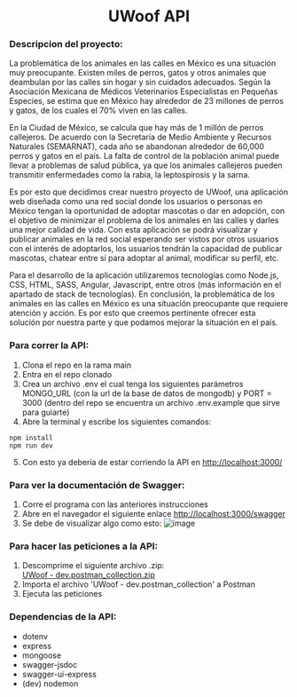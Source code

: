 <div>
<h1 align="center">UWoof API</h1>
</div>

### Descripcion del proyecto:
La problemática de los animales en las calles en México es una situación muy preocupante. Existen miles de perros, gatos y otros animales que deambulan por las calles sin hogar y sin cuidados adecuados. Según la Asociación Mexicana de Médicos Veterinarios Especialistas en Pequeñas Especies, se estima que en México hay alrededor de 23 millones de perros y gatos, de los cuales el 70% viven en las calles.

En la Ciudad de México, se calcula que hay más de 1 millón de perros callejeros. De acuerdo con la Secretaría de Medio Ambiente y Recursos Naturales (SEMARNAT), cada año se abandonan alrededor de 60,000 perros y gatos en el país. La falta de control de la población animal puede llevar a problemas de salud pública, ya que los animales callejeros pueden transmitir enfermedades como la rabia, la leptospirosis y la sarna.

Es por esto que decidimos crear nuestro proyecto de UWoof, una aplicación web diseñada como una red social donde los usuarios o personas en México tengan la oportunidad de adoptar mascotas o dar en adopción, con el objetivo de minimizar el problema de los animales en las calles y darles una mejor calidad de vida. Con esta aplicación se podrá visualizar y publicar animales en la red social esperando ser vistos por otros usuarios con el interés de adoptarlos, los usuarios tendrán la capacidad de publicar mascotas, chatear entre sí para adoptar al animal, modificar su perfil, etc.

Para el desarrollo de la aplicación utilizaremos tecnologías como Node.js, CSS, HTML, SASS, Angular, Javascript, entre otros (más información en el apartado de stack de tecnologías). En conclusión, la problemática de los animales en las calles en México es una situación preocupante que requiere atención y acción. Es por esto que creemos pertinente ofrecer esta solución por nuestra parte y que podamos mejorar la situación en el país.

### Para correr la API:
1.  Clona el repo en la rama main
2.  Entra en el repo clonado
3.  Crea un archivo .env el cual tenga los siguientes parámetros MONGO_URL (con la url de la base de datos de mongodb) y PORT = 3000 (dentro del repo se encuentra un archivo .env.example que sirve para guiarte)
4.  Abre la terminal y escribe los siguientes comandos:
```
npm install
npm run dev
```
5.  Con esto ya debería de estar corriendo la API en  [http://localhost:3000/](http://localhost:3000/)

### Para ver la documentación de Swagger:
1.  Corre el programa con las anteriores instrucciones
2.  Abre en el navegador el siguiente enlace  [http://localhost:3000/swagger](http://localhost:3000/swagger)
3.  Se debe de visualizar algo como esto:
![image](https://user-images.githubusercontent.com/52970365/227041121-f55eb6ff-0874-44af-a8b5-8a1f927c8fa6.png)

### Para hacer las peticiones a la API:
1.  Descomprime el siguiente archivo .zip:  
   [UWoof - dev.postman_collection.zip](https://github.com/pablove2001/UWoof-API/files/11044872/UWoof.-.dev.postman_collection.zip)
2.  Importa el archivo 'UWoof - dev.postman_collection' a Postman
3.  Ejecuta las peticiones

### Dependencias de la API:
- dotenv
- express
- mongoose
- swagger-jsdoc
- swagger-ui-express
- (dev) nodemon